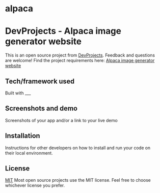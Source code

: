 # alpaca
# DevProjects - Alpaca image generator website

This is an open source project from [DevProjects](http://www.codementor.io/projects). Feedback and questions are welcome!
Find the project requirements here: [Alpaca image generator website](https://www.codementor.io/projects/web/alpaca-image-generator-website-ce2oc0eus8)

## Tech/framework used
Built with ___

## Screenshots and demo
Screenshots of your app and/or a link to your live demo

## Installation
Instructions for other developers on how to install and run your code on their local environment.

## License
[MIT](https://choosealicense.com/licenses/mit/)
Most open source projects use the MIT license. Feel free to choose whichever license you prefer.
